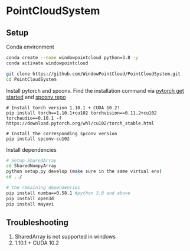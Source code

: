 # PointCloudSystem


## Setup
Conda environment
```bash
conda create --name windowpointcloud python=3.8 -y
conda activate windowpointcloud

git clone https://github.com/WindowPointCloud/PointCloudSystem.git
cd PointCloudSystem
```

Install pytorch and spconv. Find the installation command via [pytorch get started](https://pytorch.org/get-started/previous-versions/) and [spconv repo](https://github.com/traveller59/spconv)
```
# Install torch version 1.10.1 + CUDA 10.2!
pip install torch==1.10.1+cu102 torchvision==0.11.2+cu102 torchaudio==0.10.1 -f https://download.pytorch.org/whl/cu102/torch_stable.html

# Install the corresponding spconv version
pip install spconv-cu102
```

Install dependencies
```bash
# Setup SharedArray
cd SharedNumpyArray
python setup.py develop (make sure in the same virtual env)
cd ../

# the remaining dependencies
pip install numba==0.58.1 #python 3.8 and above
pip install open3d
pip install mayavi
```


## Troubleshooting

1. SharedArray is not supported in windows
2. 1.10.1 + CUDA 10.2

